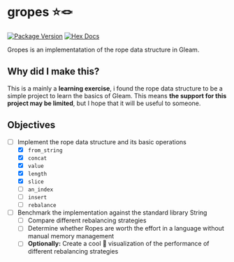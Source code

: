 # gropes ⭐🪢

[![Package Version](https://img.shields.io/hexpm/v/gropes)](https://hex.pm/packages/gropes)
[![Hex Docs](https://img.shields.io/badge/hex-docs-ffaff3)](https://hexdocs.pm/gropes/)

Gropes is an implementatation of the rope data structure in Gleam.

## Why did I make this?

This is a mainly a **learning exercise**, i found the rope data structure to be a simple project to 
learn the basics of Gleam. This means **the support for this project may be limited**, but I hope 
that it will be useful to someone.

## Objectives

- [ ] Implement the rope data structure and its basic operations
  - [x] `from_string`
  - [x] `concat`
  - [x] `value`
  - [x] `length`
  - [x] `slice`
  - [ ] `an_index`
  - [ ] `insert`
  - [ ] `rebalance`
- [ ] Benchmark the implementation against the standard library String
  - [ ] Compare different rebalancing strategies
  - [ ] Determine whether Ropes are worth the effort in a language without manual memory management
  - [ ] **Optionally:** Create a cool 🤩 visualization of the performance of different rebalancing strategies
